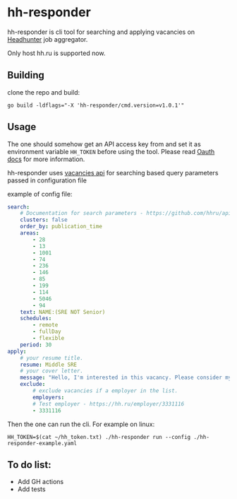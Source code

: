 # hh-responder
hh-responder is cli tool for searching and applying vacancies on [Headhunter](https://hh.ru/) job aggregator.

Only host hh.ru is supported now.

## Building
clone the repo and build:
```
go build -ldflags="-X 'hh-responder/cmd.version=v1.0.1'"
```

## Usage
The one should somehow get an API access key from and set it as environment variable `HH_TOKEN` before using the tool. Please read 
[Oauth docs](https://api.hh.ru/openapi/en/redoc) for more information.

hh-responder uses [vacancies api](https://github.com/hhru/api/blob/master/docs_eng/vacancies.md#search) for searching based query parameters passed in configuration file

example of config file:
```yaml
search:
    # Documentation for search parameters - https://github.com/hhru/api/blob/master/docs_eng/vacancies.md
    clusters: false
    order_by: publication_time
    areas:
        - 28
        - 13
        - 1001
        - 74
        - 236
        - 146
        - 85
        - 199
        - 114
        - 5046
        - 94
    text: NAME:(SRE NOT Senior)
    schedules:
        - remote
        - fullDay
        - flexible
    period: 30
apply:
    # your resume title.
    resume: Middle SRE
    # your cover letter.
    message: "Hello, I'm interested in this vacancy. Please consider my resume."
    exclude:
        # exclude vacancies if a employer in the list.
        employers:
        # Test employer - https://hh.ru/employer/3331116
        - 3331116

```

Then the one can run the cli. For example on linux:
```
HH_TOKEN=$(cat ~/hh_token.txt) ./hh-responder run --config ./hh-responder-example.yaml
```

## To do list:
- Add GH actions
- Add tests
